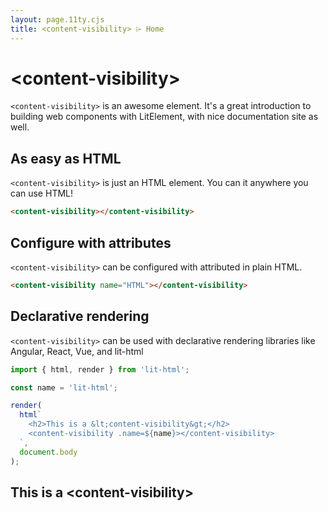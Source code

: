 ```yaml
---
layout: page.11ty.cjs
title: <content-visibility> ⌲ Home
---
```


# &lt;content-visibility>

`<content-visibility>` is an awesome element. It's a great introduction to building web components with LitElement, with nice documentation site as well.

## As easy as HTML

<section class="columns">
  <div>

`<content-visibility>` is just an HTML element. You can it anywhere you can use HTML!

```html
<content-visibility></content-visibility>
```

  </div>
  <div>

<content-visibility></content-visibility>

  </div>
</section>

## Configure with attributes

<section class="columns">
  <div>

`<content-visibility>` can be configured with attributed in plain HTML.

```html
<content-visibility name="HTML"></content-visibility>
```

  </div>
  <div>

<content-visibility name="HTML"></content-visibility>

  </div>
</section>

## Declarative rendering

<section class="columns">
  <div>

`<content-visibility>` can be used with declarative rendering libraries like Angular, React, Vue, and lit-html

```js
import { html, render } from 'lit-html';

const name = 'lit-html';

render(
  html`
    <h2>This is a &lt;content-visibility&gt;</h2>
    <content-visibility .name=${name}></content-visibility>
  `,
  document.body
);
```

  </div>
  <div>

<h2>This is a &lt;content-visibility&gt;</h2>
<content-visibility name="lit-html"></content-visibility>

  </div>
</section>
